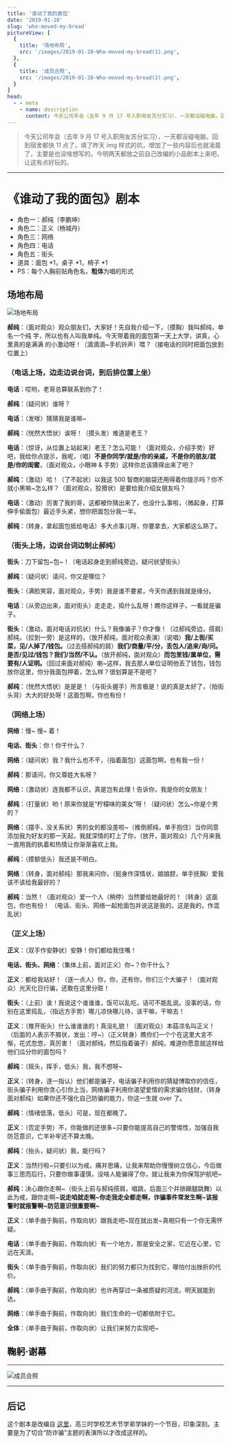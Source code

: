 ```yaml
---
title: '谁动了我的面包'
date: '2019-01-28'
slug: 'who-moved-my-bread'
pictureView: [
  {
    title: '场地布局',
    src: '/images/2019-01-28-Who-moved-my-bread(1).png',
  },
  {
    title: '成员合照',
    src: '/images/2019-01-28-Who-moved-my-bread(2).png',
  }
]
head:
  - - meta
    - name: description
      content: 今天公司年会（去年 9 月 17 号入职用友苏分实习），一天都没碰电脑，回到宿舍都快 11 点了，填了昨天 img 样式的坑……
---
```


> 今天公司年会（去年 9 月 17 号入职用友苏分实习），一天都没碰电脑，回到宿舍都快 11 点了，填了昨天 img 样式的坑，增加了一些内容后也就凌晨了，主要是也没啥想写的。今明两天都放之前自己改编的小品剧本上来吧，让这有点好玩的。

----

# 《谁动了我的面包》剧本

- 角色一：郝纯（李鹏坤）
- 角色二：正义（杨城丹）
- 角色三：网络
- 角色四：电话
- 角色五：街头
- 道具：面包 *1，桌子 *1，椅子 *1
- PS：每个人胸前贴角色名，**粗体**为唱的形式

## 场地布局

![场地布局](/images/2019-01-28-Who-moved-my-bread(1).png)

**郝纯**：（面对观众）观众朋友们，大家好！先自我介绍一下，（摸胸）我叫郝纯，单名一个纯
字，所以也有人叫我单纯。今天带着我的面包第一天上大学，讲真，心里真的是满满
的小激动呀！（滴滴滴~手机铃声）喂？（接电话的同时把面包放到位置上）

### （电话上场，边走边说台词，到后排位置上坐）

**电话**：哎哟，老哥总算联系到你了！

**郝纯**：（疑问状）谁呀？

**电话**：（发嗲）猜猜我是谁嘛~

**郝纯**：（恍然大悟状）诶呀！（摸头发）难道是老王？

**电话**：（惊讶，从位置上站起来）老王？怎么可能！（面对观众，介绍手势）好吧，我给你点提示，我呢，（唱）**不是你同学/就是/你的亲戚，不是你的朋友/就是/你的闺蜜**，（面对观众，小眼神 & 手势）这样你总该猜得出来了吧？

**郝纯**：（激动）哈！（了不起状）以我这 500 智商的脑袋还用得着你提示吗？你不就小黑嘛~怎么样？（面对观众，狡猾状）是要给我介绍女朋友吗？

**电话**：（激动）厉害了我的哥，这都被你猜出来了，也没什么事啦，（微起身，打算伸手偷面包）最近手头紧，想你把面包分我一半。

**郝纯**：（转身，拿起面包抵给电话）多大点事儿呀，你要拿去，大家都这么熟了。

### （街头上场，边说台词边制止郝纯）

**街头**：刀下留包~包~！（电话起身走到郝纯旁边，疑问状望街头）

**郝纯**：（疑问状）请问，你又是哪位？

**街头**：（满脸笑容，面对观众，手势）我是谁不要紧，今天你遇到我就是缘分。

**电话**：（从旁边出来，面对街头）走走走，捣什么乱呀！瞧你这样子，一看就是骗子。

**街头**：（激动，面对电话对抗状）什么？我像骗子？你才像！（过郝纯旁边，搭肩）郝纯，（拉到一旁）是这样的，（放开郝纯，面对观众表演）（说唱）**我/上街/买菜，见/人掉了/钱包。**（过去搭郝纯的肩）**我们/商量/平/分，丢包人/追来/询/问。是否/见过/钱包？我们/当然/不认。**（放开郝纯，面对观众）**而包里钱/属单位，需要有/人证明。**（回过来面对郝纯）喇~这样，我去那人单位证明他丢了钱包，钱包放你这里，你分我面包押着，怎么样？很划算是不是吧？

**郝纯**：（恍然大悟状）是是是！（与街头握手）所言极是！说的真是太好了，（拍街头背）大大的好处呀！这面包啊，你也有份！

### （网络上场）

**网络**：慢~ 慢~ 着！

**电话、街头**：你！你干什么？

**网络**：（疑问状）我？我什么也不干，（指着面包）这面包啊，也有我一份！

**郝纯**：那请问，你又尊姓大名呀？

**网络**：（激动状）连我都不认识，真是岂有此理！告诉你，我是你的女朋友！

**郝纯**：（打量状）哟！原来你就是“柠檬味的美女”呀！（疑问状）怎么~你是个男的？

**网络**：（摆手，没关系状）男的女的都没差啦~（推倒郝纯，单手抱住）当你同意添加我为好友的那一天起，我就深情的盯上了你，（放开，面对观众）几个月来我一直用我的执着和热情让你渐渐喜欢上我。

**郝纯**：（摸额低头）我还是不明白。

**网络**：（转身，面对郝纯）那我来问你，（挺身作深情状，娘娘腔，单手抚胸）爱我该不该给我最好的？

**郝纯**：当然！（面对观众）爱一个人（稍停）当然要给她最好的！（转身）这面包，你也有份！
（电话、街头、网络一起抢面包并说这是我的，这是我的，作混乱状）

### （正义上场）

**正义**：（双手作安静状）安静！你们都给我住嘴！

**电话、街头、网络**：（集体上前，面对正义）你~？你干什么？

**正义**：都给我站好！（逐一点人）你，你，还有你，你们三个大骗子！（面对观众）光天化日行骗，还敢在这里分赃！

**街头**：（上前）诶！我说这个谁谁谁，饭可以乱吃，话可不能乱说。没事的话，你别在这里捣乱，（指远方手势）哪儿凉快哪儿待，该干嘛，干嘛去！

**正义**：（推开街头）什么谁谁谁的！真没礼貌！（面对观众）本菇凉名叫正义！  （后面的人表示不屑状，发出：哼~）（正义转身）瞧你们一个个在这里大言不惭，花式忽悠，真厉害！（面对郝纯，然后指着骗子）郝纯，难道你愿意就这样给他们瓜分你的面包吗？

**郝纯**：（摇头，挥手，低头）我，我不想呀~

**正义**：（转身，逐一指认）他们都是骗子，电话骗子利用你的猜疑博取你的信任，街头骗子利用你贪心引你上当，网络骗子利用你渴望爱情的需求骗你钱财，（转身面对郝纯）如果你还不强化自己防骗的能力，你这一生就 over 了。

**郝纯**：（情绪低落，低头）可是，现在都晚了。

**正义**：（否定手势）不，你能做的还很多~只要你能提高自己的警惕性，加强自我防范意识，亡羊补牢还不算太晚。

**郝纯**：（抬头，疑问状）我，能行吗？

**正义**：当然行啦~只要引以为戒，痛并思痛，让我来帮助你慢慢树立信心，今后做事三思而后行，只要你做事谨慎，没啥人能骗得了你，就让我来为你保驾护航吧~

**郝纯**：决心跟你走啊~（街头上前与郝纯搭肩，唱跳，后面三个并排踢腿跳舞）以此为戒，跟你走啊~**说走咱就走啊~你走我走全都走啊，诈骗事件常发生啊~该报警时就报警啊~防范意识很重要啊~**

**正义**：（单手曲于胸前，作取向状）跟我走吧~现在就出发~真相只有一个你无需怀疑。

**电话**：（单手曲于胸前，作取向状）有一个地方，那是安全之家，它近在心里，它远在天涯。

**街头**：（单手曲于胸前，作取向状）我们的努力都只为找到它，哪怕付出挫折的代价。

**郝纯**：（单手曲于胸前，作取向状）也许再穿过一条被质疑的河流，明天就能到达。

**网络**：（单手曲于胸前，作取向状）我们生命的一切都依附于它。

**全体**：（单手曲于胸前，作取向状）让我们来努力实现吧~

## 鞠躬·谢幕

----
![成员合照](/images/2019-01-28-Who-moved-my-bread(2).png)

----

## 后记

这个剧本是改编自 [这里](https://v.youku.com/v_show/id_XMTU1OTMwMjYyNA==.html?spm=a2h0k.11417342.soresults.dtitle)，高三时学校艺术节学弟学妹的一个节目，印象深刻。主要是为了切合“防诈骗”主题的表演所以才改成这样的。
